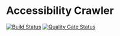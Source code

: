 # Accessibility Crawler
[![Build Status](https://travis-ci.org/guilhermedelemos/accessibility-crawler.svg?branch=master)](https://travis-ci.org/guilhermedelemos/accessibility-crawler) [![Quality Gate Status](https://sonarcloud.io/api/project_badges/measure?project=io.github.guilhermedelemos.accessibilitycrawler&metric=alert_status)](https://sonarcloud.io/dashboard?id=io.github.guilhermedelemos.accessibilitycrawler)
